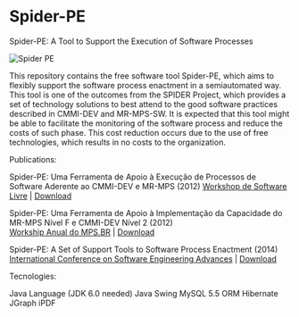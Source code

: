 # Spider-PE

Spider-PE: A Tool to Support the Execution of Software Processes

![Spider PE](http://cdn.elderf.com/assets/images/experience/research/spider/spider_1.png)


This repository contains the free software tool Spider-PE, which aims to flexibly support the software process enactment in a semiautomated way. This tool is one of the outcomes from the SPIDER Project, which provides a set of technology solutions to  best attend to the good software practices described in CMMI-DEV and MR-MPS-SW. It is expected that this tool might be able to facilitate the  monitoring of the software process and reduce the costs of such phase. This cost reduction occurs due to the use of free technologies, which results in no costs to the organization.

Publications:

Spider-PE: Uma Ferramenta de Apoio à Execução de Processos de Software Aderente ao CMMI-DEV e MR-MPS (2012)
[Workshop de Software Livre](http://wsl.softwarelivre.org/2012/) | [Download](http://people.softwarelivre.org/wsl/2012/0003/5.pdf)

Spider-PE: Uma Ferramenta de Apoio à Implementação da Capacidade do MR-MPS Nível F e CMMI-DEV Nível 2 (2012)  
[Workship Anual do MPS.BR](http://www.softex.br/mpsbr/wamps/) | [Download](http://www.lbd.dcc.ufmg.br/colecoes/wamps/2012/016.pdf)

Spider-PE: A Set of Support Tools to Software Process Enactment (2014)  
[International Conference on Software Engineering Advances](https://www.iaria.org/conferences2014/ICSEA14.html) | [Download](http://www.thinkmind.org/download.php?articleid=icsea_2014_20_10_10134)

Tecnologies:

Java Language (JDK 6.0 needed)
Java Swing
MySQL 5.5
ORM Hibernate
JGraph
iPDF



